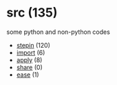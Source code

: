 # src (135)
some python and non-python codes

+ [stepin](stepin/README.md) (120)
+ [import](import/README.md) (6)
+ [apply](apply/README.md) (8)
+ [share](share/README.md) (0)
+ [ease](ease/README.md) (1)
